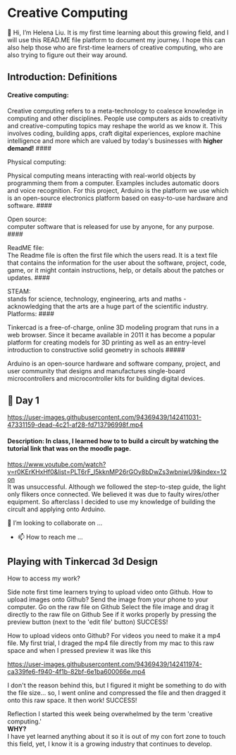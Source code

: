 <h1>Creative Computing</h1>
👋 Hi, I’m Helena Liu. It is my first time learning about this growing field, and I will use this READ.ME file platform to document my journey. I hope this can also help those who are first-time learners of creative computing, who are also trying to figure out their way around. 

## Introduction: Definitions
#### <p> Creative computing: <br> 
<p> Creative computing refers to a meta-technology to coalesce knowledge in computing and other disciplines. People use computers as aids to creativity and creative-computing topics may reshape the world as we know it. This involves coding, building apps, craft digital experiences, explore machine intelligence and more which are valued by today's businesses with <strong> higher demand!</strong> 
#### <p> Physical computing:<br> 
<p> Physical computing means interacting with real-world objects by programming them from a computer. Examples includes automatic doors and voice recognition. For this project, Arduino is the platform we use which is an open-source electronics platform based on easy-to-use hardware and software. 
#### <p> Open source: <br> computer software that is released for use by anyone, for any purpose. 
#### <p> ReadME file: <br> The Readme file is often the first file which the users read. It is a text file that contains the information for the user about the software, project, code,
game, or it might contain instructions, help, or details about the patches or updates. 
#### <p> STEAM: <br> stands for science, technology, engineering, arts and maths - acknowledging that the arts are a huge part of the scientific industry.<br>
Platforms:
#### <p> Tinkercad is a free-of-charge, online 3D modeling program that runs in a web browser. Since it became available in 2011 it has become a popular platform for creating models for 3D printing as well as an entry-level introduction to constructive solid geometry in schools
##### <p> Arduino is an open-source hardware and software company, project, and user community that designs and manufactures single-board microcontrollers and microcontroller kits for building digital devices.


## 🌱 Day 1
https://user-images.githubusercontent.com/94369439/142411031-47331159-dead-4c21-af28-fd713796998f.mp4
#### Description: In class, I learned how to to build a circult by watching the tutorial link that was on the moodle page. <br>
https://www.youtube.com/watch?v=r0KErKHxHf0&list=PLT6rF_I5kknMP26rGOy8bDwZs3wbniwU9&index=12on <br>
It was unsuccessful. Although we followed the step-to-step guide, the light only flikers once connected. We believed it was due to faulty wires/other equipment. So afterclass I decided to use my knowledge of building the circult and applying onto Arduino. 

💞️ I’m looking to collaborate on ...
- 📫 How to reach me ...

 ## Playing with Tinkercad 3d Design
 How to access my work?
 
 
 
 
 
 
 
 
 
 
 
 
 
 
Side note first time learners trying to upload video onto Github.
How to upload images onto Github?
Send the image from your phone to your computer.
Go on the raw file on Github
Select the file image and drag it directly to the raw file on Github 
See if it works properly by pressing the preview button (next to the 'edit file' button) 
SUCCESS! 
 
How to upload videos onto Github?
For videos you need to make it a mp4 file. 
My first trial, I draged the mp4 file directly from my mac to this raw space and when I pressed preview it was like this <br>


https://user-images.githubusercontent.com/94369439/142411974-ca339fe6-f940-4f1b-82bf-6e1ba600066e.mp4


I don't the reason behind this, but I figured it might be something to do with the file size... so, I went online and compressed the file and then dragged it onto this raw space. 
 It then work! SUCCESS! 
 
 
 
<!---
LIUCHIH/LIUCHIH is a ✨ special ✨ repository because its `README.md` (this file) appears on your GitHub profile.
You can click the Preview link to take a look at your changes.
--->
Reflection
 I started this week being overwhelmed by the term 'creative computing.' <br> 
<strong> WHY? </strong> <br> I have yet learned anything about it so it is out of my con fort zone to touch this field, yet, I know it is a growing industry that continues to develop. <br>
